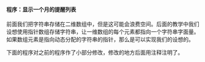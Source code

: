   #### 程序：显示一个月的提醒列表

前面我们把字符串存储在二维数组中，但是这可能会浪费空间。后面的教学中我们设想使用指针数组存储字符串，让一维数组的每个元素都指向一个字符串字面量。如果数组元素是指向动态分配的字符串的指针，那么是可以实现我们的设想的。

下面的程序对之前的程序作了小部分修改，修改的地方后面用注释注明了。